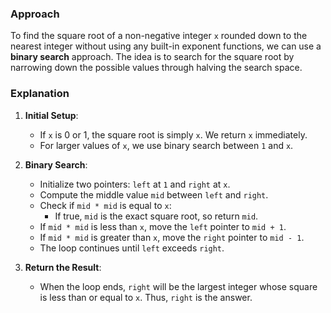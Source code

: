 ### Approach

To find the square root of a non-negative integer `x` rounded down to the nearest integer without using any built-in exponent functions, we can use a **binary search** approach. The idea is to search for the square root by narrowing down the possible values through halving the search space.

### Explanation

1.  **Initial Setup**:
    
    -   If `x` is 0 or 1, the square root is simply `x`. We return `x` immediately.
    -   For larger values of `x`, we use binary search between `1` and `x`.
2.  **Binary Search**:
    
    -   Initialize two pointers: `left` at `1` and `right` at `x`.
    -   Compute the middle value `mid` between `left` and `right`.
    -   Check if `mid * mid` is equal to `x`:
        -   If true, `mid` is the exact square root, so return `mid`.
    -   If `mid * mid` is less than `x`, move the `left` pointer to `mid + 1`.
    -   If `mid * mid` is greater than `x`, move the `right` pointer to `mid - 1`.
    -   The loop continues until `left` exceeds `right`.
3.  **Return the Result**:
    
    -   When the loop ends, `right` will be the largest integer whose square is less than or equal to `x`. Thus, `right` is the answer.
